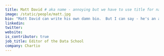 ```yaml
---
title: Matt David # aka name - annoying but we have to use title for name here
image: /static/people/matt.jpg
bio: "Matt David can write his own damn bio.  But I can say - he's an awesome dude."
linkedin:
twitter:
website:
is_contributor: true
job_title: Editor of the Data School
company: Chartio
---
```

